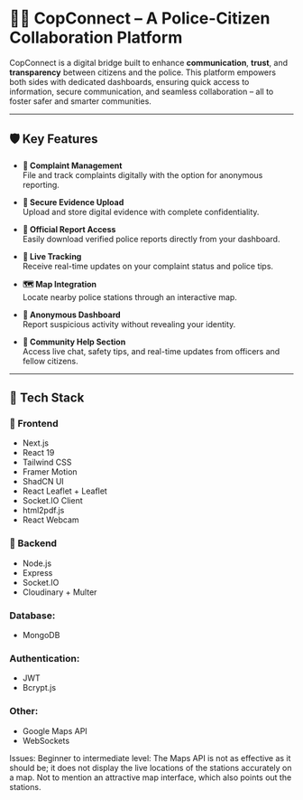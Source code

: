 # 👮‍♂️ CopConnect – A Police-Citizen Collaboration Platform

CopConnect is a digital bridge built to enhance **communication**, **trust**, and **transparency** between citizens and the police. This platform empowers both sides with dedicated dashboards, ensuring quick access to information, secure communication, and seamless collaboration – all to foster safer and smarter communities.

---

## 🛡️ Key Features

- **📝 Complaint Management**  
  File and track complaints digitally with the option for anonymous reporting.

- **🔐 Secure Evidence Upload**  
  Upload and store digital evidence with complete confidentiality.

- **🧾 Official Report Access**  
  Easily download verified police reports directly from your dashboard.

- **📍 Live Tracking**  
  Receive real-time updates on your complaint status and police tips.

- **🗺️ Map Integration**  
  Locate nearby police stations through an interactive map.

- **🚨 Anonymous Dashboard**  
  Report suspicious activity without revealing your identity.

- **🤝 Community Help Section**  
  Access live chat, safety tips, and real-time updates from officers and fellow citizens.

---

## 🚀 Tech Stack

### 🔧 Frontend
- Next.js
- React 19
- Tailwind CSS
- Framer Motion
- ShadCN UI
- React Leaflet + Leaflet
- Socket.IO Client
- html2pdf.js
- React Webcam

### 🧠 Backend
- Node.js
- Express
- Socket.IO
- Cloudinary + Multer
  
### **Database**:
- MongoDB
  
### **Authentication**:
- JWT
- Bcrypt.js
  
### **Other**: 
- Google Maps API
- WebSockets

Issues: 
Beginner to intermediate level: The Maps API is not as effective as it should be; it does not display the live locations of the stations accurately on a map. Not to mention an attractive map interface, which also points out the stations.
